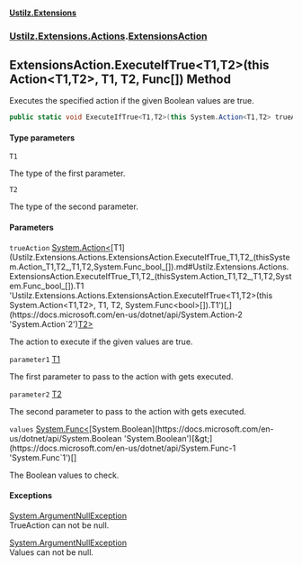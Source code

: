 #### [Ustilz.Extensions](index.md 'index')
### [Ustilz.Extensions.Actions](Ustilz.Extensions.Actions.md 'Ustilz.Extensions.Actions').[ExtensionsAction](Ustilz.Extensions.Actions.ExtensionsAction.md 'Ustilz.Extensions.Actions.ExtensionsAction')

## ExtensionsAction.ExecuteIfTrue<T1,T2>(this Action<T1,T2>, T1, T2, Func<bool>[]) Method

Executes the specified action if the given Boolean values are true.

```csharp
public static void ExecuteIfTrue<T1,T2>(this System.Action<T1,T2> trueAction, T1 parameter1, T2 parameter2, params System.Func<bool>[] values);
```
#### Type parameters

<a name='Ustilz.Extensions.Actions.ExtensionsAction.ExecuteIfTrue_T1,T2_(thisSystem.Action_T1,T2_,T1,T2,System.Func_bool_[]).T1'></a>

`T1`

The type of the first parameter.

<a name='Ustilz.Extensions.Actions.ExtensionsAction.ExecuteIfTrue_T1,T2_(thisSystem.Action_T1,T2_,T1,T2,System.Func_bool_[]).T2'></a>

`T2`

The type of the second parameter.
#### Parameters

<a name='Ustilz.Extensions.Actions.ExtensionsAction.ExecuteIfTrue_T1,T2_(thisSystem.Action_T1,T2_,T1,T2,System.Func_bool_[]).trueAction'></a>

`trueAction` [System.Action&lt;](https://docs.microsoft.com/en-us/dotnet/api/System.Action-2 'System.Action`2')[T1](Ustilz.Extensions.Actions.ExtensionsAction.ExecuteIfTrue_T1,T2_(thisSystem.Action_T1,T2_,T1,T2,System.Func_bool_[]).md#Ustilz.Extensions.Actions.ExtensionsAction.ExecuteIfTrue_T1,T2_(thisSystem.Action_T1,T2_,T1,T2,System.Func_bool_[]).T1 'Ustilz.Extensions.Actions.ExtensionsAction.ExecuteIfTrue<T1,T2>(this System.Action<T1,T2>, T1, T2, System.Func<bool>[]).T1')[,](https://docs.microsoft.com/en-us/dotnet/api/System.Action-2 'System.Action`2')[T2](Ustilz.Extensions.Actions.ExtensionsAction.ExecuteIfTrue_T1,T2_(thisSystem.Action_T1,T2_,T1,T2,System.Func_bool_[]).md#Ustilz.Extensions.Actions.ExtensionsAction.ExecuteIfTrue_T1,T2_(thisSystem.Action_T1,T2_,T1,T2,System.Func_bool_[]).T2 'Ustilz.Extensions.Actions.ExtensionsAction.ExecuteIfTrue<T1,T2>(this System.Action<T1,T2>, T1, T2, System.Func<bool>[]).T2')[&gt;](https://docs.microsoft.com/en-us/dotnet/api/System.Action-2 'System.Action`2')

The action to execute if the given values are true.

<a name='Ustilz.Extensions.Actions.ExtensionsAction.ExecuteIfTrue_T1,T2_(thisSystem.Action_T1,T2_,T1,T2,System.Func_bool_[]).parameter1'></a>

`parameter1` [T1](Ustilz.Extensions.Actions.ExtensionsAction.ExecuteIfTrue_T1,T2_(thisSystem.Action_T1,T2_,T1,T2,System.Func_bool_[]).md#Ustilz.Extensions.Actions.ExtensionsAction.ExecuteIfTrue_T1,T2_(thisSystem.Action_T1,T2_,T1,T2,System.Func_bool_[]).T1 'Ustilz.Extensions.Actions.ExtensionsAction.ExecuteIfTrue<T1,T2>(this System.Action<T1,T2>, T1, T2, System.Func<bool>[]).T1')

The first parameter to pass to the action with gets executed.

<a name='Ustilz.Extensions.Actions.ExtensionsAction.ExecuteIfTrue_T1,T2_(thisSystem.Action_T1,T2_,T1,T2,System.Func_bool_[]).parameter2'></a>

`parameter2` [T2](Ustilz.Extensions.Actions.ExtensionsAction.ExecuteIfTrue_T1,T2_(thisSystem.Action_T1,T2_,T1,T2,System.Func_bool_[]).md#Ustilz.Extensions.Actions.ExtensionsAction.ExecuteIfTrue_T1,T2_(thisSystem.Action_T1,T2_,T1,T2,System.Func_bool_[]).T2 'Ustilz.Extensions.Actions.ExtensionsAction.ExecuteIfTrue<T1,T2>(this System.Action<T1,T2>, T1, T2, System.Func<bool>[]).T2')

The second parameter to pass to the action with gets executed.

<a name='Ustilz.Extensions.Actions.ExtensionsAction.ExecuteIfTrue_T1,T2_(thisSystem.Action_T1,T2_,T1,T2,System.Func_bool_[]).values'></a>

`values` [System.Func&lt;](https://docs.microsoft.com/en-us/dotnet/api/System.Func-1 'System.Func`1')[System.Boolean](https://docs.microsoft.com/en-us/dotnet/api/System.Boolean 'System.Boolean')[&gt;](https://docs.microsoft.com/en-us/dotnet/api/System.Func-1 'System.Func`1')[[]](https://docs.microsoft.com/en-us/dotnet/api/System.Array 'System.Array')

The Boolean values to check.

#### Exceptions

[System.ArgumentNullException](https://docs.microsoft.com/en-us/dotnet/api/System.ArgumentNullException 'System.ArgumentNullException')  
TrueAction can not be null.

[System.ArgumentNullException](https://docs.microsoft.com/en-us/dotnet/api/System.ArgumentNullException 'System.ArgumentNullException')  
Values can not be null.